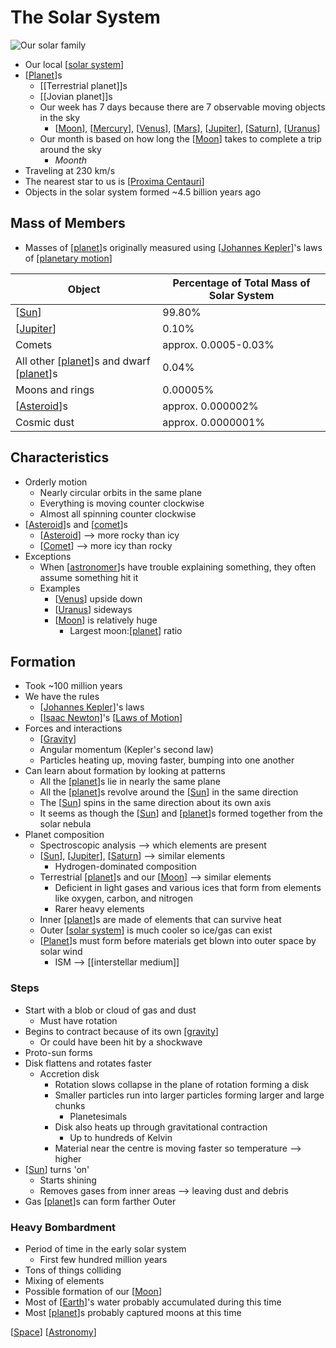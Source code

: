 # The Solar System

![Our solar family](/assets/second-brain/2020-09-06-21-10-47.png)

- Our local [[solar system]]
- [[Planet]]s
  - [[Terrestrial planet]]s
  - [[Jovian planet]]s
  - Our week has 7 days because there are 7 observable moving objects in the sky
    - [[Moon]], [[Mercury]], [[Venus]], [[Mars]], [[Jupiter]], [[Saturn]], [[Uranus]]
  - Our month is based on how long the [[Moon]] takes to complete a trip around the sky
    - *Moonth*
- Traveling at 230 km/s
- The nearest star to us is [[Proxima Centauri]]
- Objects in the solar system formed ~4.5 billion years ago

## Mass of Members

- Masses of [[planet]]s originally measured using [[Johannes Kepler]]'s laws of [[planetary motion]]

| Object                                      | Percentage of Total Mass of Solar System |
| ------------------------------------------- | ---------------------------------------- |
| [[Sun]]                                     | 99.80%                                   |
| [[Jupiter]]                                 | 0.10%                                    |
| Comets                                      | approx. 0.0005-0.03%                     |
| All other [[planet]]s and dwarf [[planet]]s | 0.04%                                    |
| Moons and rings                             | 0.00005%                                 |
| [[Asteroid]]s                               | approx. 0.000002%                        |
| Cosmic dust                                 | approx. 0.0000001%                       |

## Characteristics

- Orderly motion
  - Nearly circular orbits in the same plane
  - Everything is moving counter clockwise
  - Almost all spinning counter clockwise
- [[Asteroid]]s and [[comet]]s
  - [[Asteroid]] --> more rocky than icy
  - [[Comet]] --> more icy than rocky
- Exceptions
  - When [[astronomer]]s have trouble explaining something, they often assume something hit it
  - Examples
    - [[Venus]] upside down
    - [[Uranus]] sideways
    - [[Moon]] is relatively huge
      - Largest moon:[[planet]] ratio

## Formation

- Took ~100 million years
- We have the rules
  - [[Johannes Kepler]]'s laws
  - [[Isaac Newton]]'s [[Laws of Motion]]
- Forces and interactions
  - [[Gravity]]
  - Angular momentum (Kepler's second law)
  - Particles heating up, moving faster, bumping into one another
- Can learn about formation by looking at patterns
  - All the [[planet]]s lie in nearly the same plane
  - All the [[planet]]s revolve around the [[Sun]] in the same direction
  - The [[Sun]] spins in the same direction about its own axis
  - It seems as though the [[Sun]] and [[planet]]s formed together from the solar nebula
- Planet composition
  - Spectroscopic analysis --> which elements are present
  - [[Sun]], [[Jupiter]], [[Saturn]] --> similar elements
    - Hydrogen-dominated composition
  - Terrestrial [[planet]]s and our [[Moon]] --> similar elements
    - Deficient in light gases and various ices that form from elements like oxygen, carbon, and nitrogen
    - Rarer heavy elements
  - Inner [[planet]]s are made of elements that can survive heat
  - Outer [[solar system]] is much cooler so ice/gas can exist
  - [[Planet]]s must form before materials get blown into outer space by solar wind
    - ISM --> [[interstellar medium]]

### Steps

- Start with a blob or cloud of gas and dust
  - Must have rotation
- Begins to contract because of its own [[gravity]]
  - Or could have been hit by a shockwave
- Proto-sun forms
- Disk flattens and rotates faster
  - Accretion disk
    - Rotation slows collapse in the plane of rotation forming a disk
    - Smaller particles run into larger particles forming larger and large chunks
      - Planetesimals
    - Disk also heats up through gravitational contraction
      - Up to hundreds of Kelvin
    - Material near the centre is moving faster so temperature --> higher
- [[Sun]] turns 'on'
  - Starts shining
  - Removes gases from inner areas --> leaving dust and debris
- Gas [[planet]]s can form farther Outer

### Heavy Bombardment

- Period of time in the early solar system
  - First few hundred million years
- Tons of things colliding
- Mixing of elements
- Possible formation of our [[Moon]]
- Most of [[Earth]]'s water probably accumulated during this time
- Most [[planet]]s probably captured moons at this time

[[Space]] [[Astronomy]]

[//begin]: # "Autogenerated link references for markdown compatibility"
[solar system]: solar-system "Solar System"
[Moon]: moon "Moon"
[Mercury]: mercury "Mercury ☿"
[Venus]: venus "Venus ♀"
[Mars]: mars "Mars ♂"
[Jupiter]: jupiter "Jupiter ♃"
[Saturn]: saturn "Saturn ♄"
[Uranus]: uranus "Uranus ⛢"
[Proxima Centauri]: proxima-centauri "Proxima Centauri"
[planet]: planet "Planet"
[Johannes Kepler]: johannes-kepler "Johannes Kepler"
[planetary motion]: planetary-motion "Planetary Motion"
[Sun]: sun "Sun"
[Asteroid]: asteroid "Asteroid"
[Comet]: comet "Comet"
[astronomer]: astronomer "Astronomer"
[Isaac Newton]: isaac-newton "Isaac Newton"
[Laws of Motion]: laws-of-motion "Laws of Motion"
[gravity]: gravity "Gravity"
[Earth]: earth "Earth 🜨"
[Space]: space "Space"
[Astronomy]: astronomy "Astronomy"
[//end]: # "Autogenerated link references"
